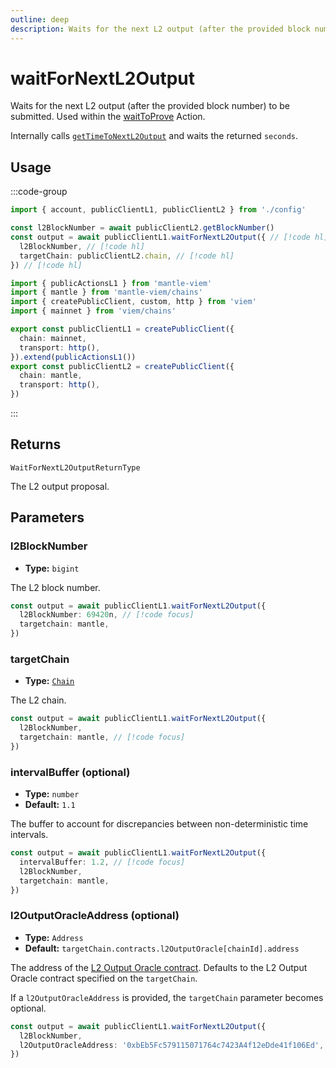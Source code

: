 ```yaml
---
outline: deep
description: Waits for the next L2 output (after the provided block number) to be submitted. 
---
```


# waitForNextL2Output

Waits for the next L2 output (after the provided block number) to be submitted. Used within the [waitToProve](/actions/waitToProve) Action.

Internally calls [`getTimeToNextL2Output`](/actions/getTimeToNextL2Output) and waits the returned `seconds`.

## Usage

:::code-group

```ts [example.ts]
import { account, publicClientL1, publicClientL2 } from './config'

const l2BlockNumber = await publicClientL2.getBlockNumber()
const output = await publicClientL1.waitForNextL2Output({ // [!code hl]
  l2BlockNumber, // [!code hl]
  targetChain: publicClientL2.chain, // [!code hl]
}) // [!code hl]
```

```ts [config.ts]
import { publicActionsL1 } from 'mantle-viem'
import { mantle } from 'mantle-viem/chains'
import { createPublicClient, custom, http } from 'viem'
import { mainnet } from 'viem/chains'

export const publicClientL1 = createPublicClient({
  chain: mainnet,
  transport: http(),
}).extend(publicActionsL1())
export const publicClientL2 = createPublicClient({
  chain: mantle,
  transport: http(),
})
```

:::

## Returns

`WaitForNextL2OutputReturnType`

The L2 output proposal.

## Parameters

### l2BlockNumber

- **Type:** `bigint`

The L2 block number.

```ts
const output = await publicClientL1.waitForNextL2Output({
  l2BlockNumber: 69420n, // [!code focus]
  targetchain: mantle,
})
```

### targetChain

- **Type:** [`Chain`](https://viem.sh/docs/glossary/types#chain)

The L2 chain.

```ts
const output = await publicClientL1.waitForNextL2Output({
  l2BlockNumber,
  targetchain: mantle, // [!code focus]
})
```

### intervalBuffer (optional)

- **Type:** `number`
- **Default:** `1.1`

The buffer to account for discrepancies between non-deterministic time intervals.

```ts
const output = await publicClientL1.waitForNextL2Output({
  intervalBuffer: 1.2, // [!code focus]
  l2BlockNumber,
  targetchain: mantle,
})
```

### l2OutputOracleAddress (optional)

- **Type:** `Address`
- **Default:** `targetChain.contracts.l2OutputOracle[chainId].address`

The address of the [L2 Output Oracle contract](https://github.com/mantlenetworkio/mantle-v2/blob/v1.0.0-alpha.1/packages/contracts-bedrock/contracts/L1/L2OutputOracle.sol). Defaults to the L2 Output Oracle contract specified on the `targetChain`.

If a `l2OutputOracleAddress` is provided, the `targetChain` parameter becomes optional.

```ts
const output = await publicClientL1.waitForNextL2Output({
  l2BlockNumber,
  l2OutputOracleAddress: '0xbEb5Fc579115071764c7423A4f12eDde41f106Ed', // [!code focus]
})
```
